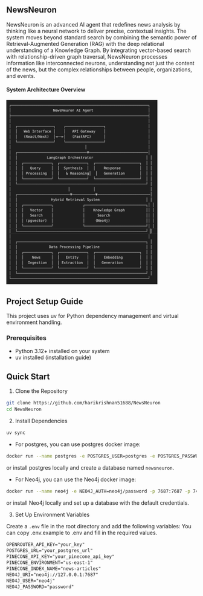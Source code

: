 ## NewsNeuron
NewsNeuron is an advanced AI agent that redefines news analysis by thinking like a neural network to deliver precise, contextual insights. The system moves beyond standard search by combining the semantic power of Retrieval-Augmented Generation (RAG) with the deep relational understanding of a Knowledge Graph. By integrating vector-based search with relationship-driven graph traversal, NewsNeuron processes information like interconnected neurons, understanding not just the content of the news, but the complex relationships between people, organizations, and events.

#### System Architecture Overview
<img src="docs/image.png" alt="drawing" width="400"/>


## Project Setup Guide

This project uses uv for Python dependency management and virtual environment handling.

### Prerequisites

- Python 3.12+ installed on your system
- uv installed (installation guide)

## Quick Start
1. Clone the Repository
```bash
git clone https://github.com/harikrishnan51688/NewsNeuron
cd NewsNeuron
```
2. Install Dependencies
```bash
uv sync
```
- For postgres, you can use postgres docker image:
```bash
docker run --name postgres -e POSTGRES_USER=postgres -e POSTGRES_PASSWORD=password -p 5432:5432 -d postgres
```
or install postgres locally and create a database named `newsneuron`.

- For Neo4j, you can use the Neo4j docker image:
```bash
docker run --name neo4j -e NEO4J_AUTH=neo4j/password -p 7687:7687 -p 7474:7474 -d neo4j
```
or install Neo4j locally and set up a database with the default credentials.

3. Set Up Environment Variables

Create a `.env` file in the root directory and add the following variables:
You can copy .env.example to .env and fill in the required values.
```env
OPENROUTER_API_KEY="your_key"
POSTGRES_URL="your_postgres_url"
PINECONE_API_KEY="your_pinecone_api_key"
PINECONE_ENVIRONMENT="us-east-1"
PINECONE_INDEX_NAME="news-articles"
NEO4J_URI="neo4j://127.0.0.1:7687"
NEO4J_USER="neo4j"
NEO4J_PASSWORD="password"
```

